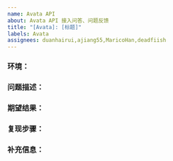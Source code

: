 ```yaml
---
name: Avata API
about: Avata API 接入问答、问题反馈
title: "[Avata]: [标题]"
labels: Avata
assignees: duanhairui,ajiang55,MaricoHan,deadfiish
---
```


<!--
友情提示：请先搜索是否已经存在相同的 Issue，避免重复提交。
-->

### 环境：
<!--
示例：
- OS：Ubuntu 20.04
- Golang：1.17
-->

### 问题描述：
<!-- 一句话描述你所遇到的问题。 -->

### 期望结果：
<!-- 一句话描述你所期望的结果。 -->

### 复现步骤：
<!--
示例：
1. 在 Ubuntu 20.04 中 ...
2. 使用这些参数 ...
3. 调用接口 ...
4. 报错 ...
-->

### 补充信息：
<!--
链接、参考，或者任何关于你遇到的问题的背景。
-->
